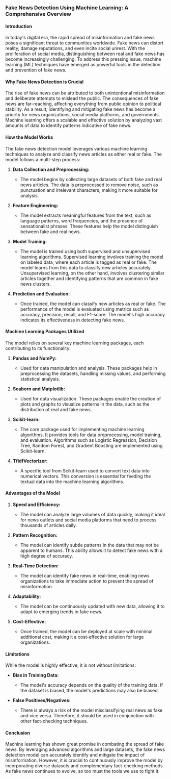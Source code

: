 ### Fake News Detection Using Machine Learning: A Comprehensive Overview

#### **Introduction**

In today's digital era, the rapid spread of misinformation and fake news poses a significant threat to communities worldwide. Fake news can distort reality, damage reputations, and even incite social unrest. With the proliferation of social media, distinguishing between real and fake news has become increasingly challenging. To address this pressing issue, machine learning (ML) techniques have emerged as powerful tools in the detection and prevention of fake news.

#### **Why Fake News Detection is Crucial**

The rise of fake news can be attributed to both unintentional misinformation and deliberate attempts to mislead the public. The consequences of fake news are far-reaching, affecting everything from public opinion to political stability. As a result, identifying and mitigating fake news has become a priority for news organizations, social media platforms, and governments. Machine learning offers a scalable and effective solution by analyzing vast amounts of data to identify patterns indicative of fake news.

#### **How the Model Works**

The fake news detection model leverages various machine learning techniques to analyze and classify news articles as either real or fake. The model follows a multi-step process:

1. **Data Collection and Preprocessing:**
   - The model begins by collecting large datasets of both fake and real news articles. The data is preprocessed to remove noise, such as punctuation and irrelevant characters, making it more suitable for analysis.

2. **Feature Engineering:**
   - The model extracts meaningful features from the text, such as language patterns, word frequencies, and the presence of sensationalist phrases. These features help the model distinguish between fake and real news.

3. **Model Training:**
   - The model is trained using both supervised and unsupervised learning algorithms. Supervised learning involves training the model on labeled data, where each article is tagged as real or fake. The model learns from this data to classify new articles accurately. Unsupervised learning, on the other hand, involves clustering similar articles together and identifying patterns that are common in fake news clusters.

4. **Prediction and Evaluation:**
   - Once trained, the model can classify new articles as real or fake. The performance of the model is evaluated using metrics such as accuracy, precision, recall, and F1-score. The model's high accuracy indicates its effectiveness in detecting fake news.

#### **Machine Learning Packages Utilized**

The model relies on several key machine learning packages, each contributing to its functionality:

1. **Pandas and NumPy:**
   - Used for data manipulation and analysis. These packages help in preprocessing the datasets, handling missing values, and performing statistical analysis.

2. **Seaborn and Matplotlib:**
   - Used for data visualization. These packages enable the creation of plots and graphs to visualize patterns in the data, such as the distribution of real and fake news.

3. **Scikit-learn:**
   - The core package used for implementing machine learning algorithms. It provides tools for data preprocessing, model training, and evaluation. Algorithms such as Logistic Regression, Decision Tree, Random Forest, and Gradient Boosting are implemented using Scikit-learn.

4. **TfidfVectorizer:**
   - A specific tool from Scikit-learn used to convert text data into numerical vectors. This conversion is essential for feeding the textual data into the machine learning algorithms.

#### **Advantages of the Model**

1. **Speed and Efficiency:**
   - The model can analyze large volumes of data quickly, making it ideal for news outlets and social media platforms that need to process thousands of articles daily.

2. **Pattern Recognition:**
   - The model can identify subtle patterns in the data that may not be apparent to humans. This ability allows it to detect fake news with a high degree of accuracy.

3. **Real-Time Detection:**
   - The model can identify fake news in real-time, enabling news organizations to take immediate action to prevent the spread of misinformation.

4. **Adaptability:**
   - The model can be continuously updated with new data, allowing it to adapt to emerging trends in fake news.

5. **Cost-Effective:**
   - Once trained, the model can be deployed at scale with minimal additional cost, making it a cost-effective solution for large organizations.

#### **Limitations**

While the model is highly effective, it is not without limitations:

- **Bias in Training Data:**
  - The model's accuracy depends on the quality of the training data. If the dataset is biased, the model's predictions may also be biased.
  
- **False Positives/Negatives:**
  - There is always a risk of the model misclassifying real news as fake and vice versa. Therefore, it should be used in conjunction with other fact-checking techniques.

#### **Conclusion**

Machine learning has shown great promise in combating the spread of fake news. By leveraging advanced algorithms and large datasets, the fake news detection model can accurately identify and mitigate the impact of misinformation. However, it is crucial to continuously improve the model by incorporating diverse datasets and complementary fact-checking methods. As fake news continues to evolve, so too must the tools we use to fight it.
